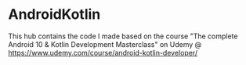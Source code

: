 # AndroidKotlin
This hub contains the code I made based on the course "The complete Android 10 & Kotlin Development Masterclass" on Udemy @ https://www.udemy.com/course/android-kotlin-developer/
